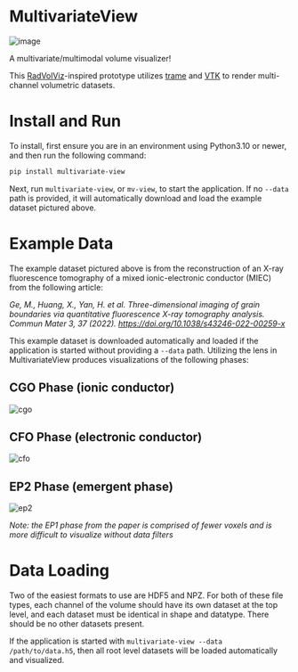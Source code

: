 # MultivariateView

![image](https://github.com/Kitware/multivariate-view/assets/9558430/a3bc8f29-5544-42b9-8f55-5c326318b803)

A multivariate/multimodal volume visualizer!

This [RadVolViz](https://doi.org/10.1109/TVCG.2023.3263856)-inspired prototype utilizes [trame](https://kitware.github.io/trame/) and [VTK](https://vtk.org/) to render multi-channel volumetric datasets.

# Install and Run

To install, first ensure you are in an environment using Python3.10 or newer, and then run the following command:

```bash
pip install multivariate-view
```

Next, run `multivariate-view`, or `mv-view`, to start the application. If no `--data` path is provided, it will
automatically download and load the example dataset pictured above.

# Example Data
The example dataset pictured above is from the reconstruction of an X-ray fluorescence tomography of a mixed ionic-electronic conductor (MIEC) from the following article:

*Ge, M., Huang, X., Yan, H. et al. Three-dimensional imaging of grain boundaries via quantitative fluorescence X-ray tomography analysis. Commun Mater 3, 37 (2022). https://doi.org/10.1038/s43246-022-00259-x*

This example dataset is downloaded automatically and loaded if the application is started without providing a `--data` path. Utilizing the lens in MultivariateView produces visualizations of the following phases:

## CGO Phase (ionic conductor)
![cgo](https://github.com/Kitware/multivariate-view/assets/9558430/346df5f8-08c3-4248-a8db-65fefe5ac3bd)

## CFO Phase (electronic conductor)
![cfo](https://github.com/Kitware/multivariate-view/assets/9558430/68b96c7b-a4e1-49ce-a713-5ff7dd3f3b43)

## EP2 Phase (emergent phase)
![ep2](https://github.com/Kitware/multivariate-view/assets/9558430/228d87af-0e1b-4b6d-929e-3253a82d90e5)

*Note: the EP1 phase from the paper is comprised of fewer voxels and is more difficult to visualize without data filters*

# Data Loading

Two of the easiest formats to use are HDF5 and NPZ. For both of these file types, each channel of the volume should have its own dataset at the top level, and each dataset must be identical in shape and datatype. There should be no other datasets present.

If the application is started with `multivariate-view --data /path/to/data.h5`, then all root level datasets will be loaded automatically and visualized.
